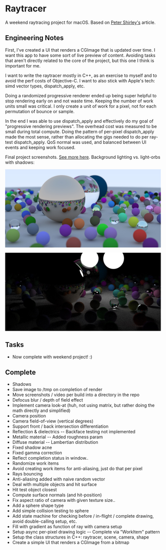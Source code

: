
# Raytracer

A weekend raytracing project for macOS. Based on [Peter Shirley's](https://raytracing.github.io/books/RayTracingInOneWeekend.html) article.

## Engineering Notes

First, I've created a UI that renders a CGImage that is updated over time. I want this app
to have some sort of live preview of content. Avoiding tasks that aren't directly related to the core
of the project, but this one I think is important for me.

I want to write the raytracer mostly in C++, as an exercise to myself and to avoid the perf costs of Objective-C.
I want to also stick with Apple's tech: simd vector types, dispatch_apply, etc.

Doing a randomized progressive renderer ended up being super helpful to stop rendering early on and not waste time.
Keeping the number of work units small was critical. I only create a unit of work for a pixel, not for each permutation
of bounce or sample.

In the end I was able to use dispatch_apply and effectively do my goal of "progressive rendering previews". The overhead
cost was measured to be small during total compute. Doing the pattern of per-pixel dispatch_apply made the most sense,
rather than allocating the gigs needed to do per ray-test dispatch_apply. QoS normal was used, and balanced between UI events
and keeping work focused.

Final project screenshots. [See more here](Screenshots/). Background lighting vs. light-orbs with shadows:

![](Screenshots/raytracing_skylight.jpeg)

![](Screenshots/raytracing_shadows.jpeg)

## Tasks

- Now complete with weekend project! :)

## Complete

- Shadows
- Save image to /tmp on completion of render
- Move screenshots / video per build into a directory in the repo
- Defocus blur / depth of field effect
- Implement camera look-at (huh, not using matrix, but rather doing the math directly and simplified)
- Camera position
- Camera field-of-view (vertical degrees)
- Support front / back intersection differentiation
- Reflection & dielectrics
-- Backface testing not implemented
- Metallic material
-- Added roughness param
- Diffuse material
-- Lambertian distribution
- Fixed shadow acne
- Fixed gamma correction
- Reflect completion status in window..
- Randomize work items
- Avoid creating work items for anti-aliasing, just do that per pixel
- Rays bouncing
- Anti-aliasing added with naive random vector
- Deal with multiple objects and hit surface
- Hit test object closest
- Compute surface normals (and hit-position)
- Fix aspect ratio of camera with given texture size..
- Add a sphere shape type
- Add simple collision testing to sphere
- Add state machine for checking before / in-flight / complete drawing, avoid double-calling setup, etc.
- Fill with gradient as function of ray with camera setup
- Setup async per-pixel drawing logic
-- Complete via "WorkItem" pattern
- Setup the class structures in C++: raytracer, scene, camera, shape
- Create a simple UI that renders a CGImage from a bitmap
